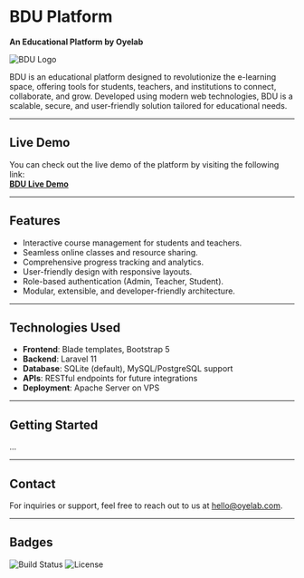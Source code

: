 # **BDU Platform**  
**An Educational Platform by Oyelab**  

![BDU Logo](https://bdu.oyelab.com/assets/bdu-logo-dark.svg)

BDU is an educational platform designed to revolutionize the e-learning space, offering tools for students, teachers, and institutions to connect, collaborate, and grow. Developed using modern web technologies, BDU is a scalable, secure, and user-friendly solution tailored for educational needs.

---

## **Live Demo**
You can check out the live demo of the platform by visiting the following link:  
[**BDU Live Demo**](http://bdu.oyelab.com)

---

## **Features**
- Interactive course management for students and teachers.
- Seamless online classes and resource sharing.
- Comprehensive progress tracking and analytics.
- User-friendly design with responsive layouts.
- Role-based authentication (Admin, Teacher, Student).
- Modular, extensible, and developer-friendly architecture.

---

## **Technologies Used**
- **Frontend**: Blade templates, Bootstrap 5
- **Backend**: Laravel 11
- **Database**: SQLite (default), MySQL/PostgreSQL support
- **APIs**: RESTful endpoints for future integrations
- **Deployment**: Apache Server on VPS

---

## **Getting Started**

...  

---

## **Contact**

For inquiries or support, feel free to reach out to us at [hello@oyelab.com](mailto:hello@oyelab.com).

---

## **Badges**
![Build Status](https://img.shields.io/badge/build-passing-brightgreen)
![License](https://img.shields.io/badge/license-MIT-blue)